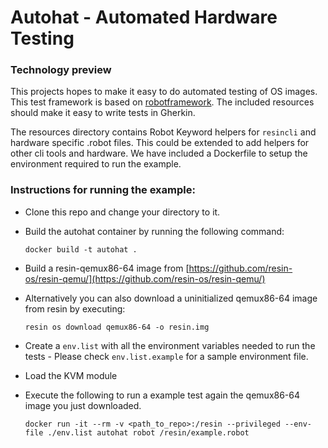 # Autohat - Automated Hardware Testing
### Technology preview

This projects hopes to make it easy to do automated testing of OS images. This test framework is based on [robotframework](http://robotframework.org). The included resources should make it easy to write tests in Gherkin.

The resources directory contains Robot Keyword helpers for ``resincli`` and hardware specific .robot files. This could be extended to add helpers for other cli tools and hardware. We have included a Dockerfile to setup the environment required to run the example.

### Instructions for running the example:

* Clone this repo and change your directory to it.
* Build the autohat container by running the following command:

  ``docker build -t autohat .``
  
* Build a resin-qemux86-64 image from [https://github.com/resin-os/resin-qemu/](https://github.com/resin-os/resin-qemu/)

* Alternatively you can also download a uninitialized qemux86-64 image from resin by executing:

  ``resin os download qemux86-64 -o resin.img``
  
* Create a `env.list` with all the environment variables needed to run the tests - Please check `env.list.example` for a sample environment file.
  
* Load the KVM module

* Execute the following to run a example test again the qemux86-64 image you just downloaded.

    ``docker run -it --rm -v <path_to_repo>:/resin --privileged --env-file ./env.list autohat robot /resin/example.robot``
    
